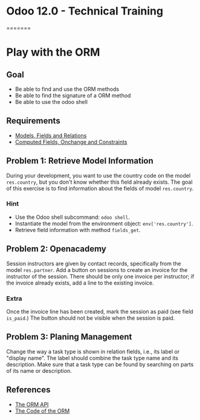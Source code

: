 # Odoo 12.0 - Technical Training
=======
# Play with the ORM

## Goal

* Be able to find and use the ORM methods
* Be able to find the signature of a ORM method
* Be able to use the odoo shell


## Requirements

- [Models, Fields and Relations](https://github.com/odoo/technical-training/tree/12.0-01-models)
- [Computed Fields, Onchange and Constraints](https://github.com/odoo/technical-training/tree/12.0-02-fields)


## Problem 1: Retrieve Model Information

During your development, you want to use the country code on the model
`res.country`, but you don't know whether this field already exists. The goal of
this exercise is to find information about the fields of model `res.country`.

###  Hint

* Use the Odoo shell subcommand: `odoo shell`.
* Instantiate the model from the environment object: `env['res.country']`.
* Retrieve field information with method `fields_get`.


## Problem 2: Openacademy

Session instructors are given by contact records, specifically from the model
`res.partner`. Add a button on sessions to create an invoice for the instructor
of the session. There should be only one invoice per instructor; if the invoice
already exists, add a line to the existing invoice.


### Extra

Once the invoice line has been created, mark the session as paid (see field
`is_paid`.) The button should not be visible when the session is paid.


## Problem 3: Planing Management

Change the way a task type is shown in relation fields, i.e., its label or
"display name". The label should combine the task type name and its description.
Make sure that a task type can be found by searching on parts of its name or
description.


## References

* [The ORM API](https://www.odoo.com/documentation/12.0/reference/orm.html)
* [The Code of the ORM](https://github.com/odoo/odoo/blob/12.0/odoo/models.py)
